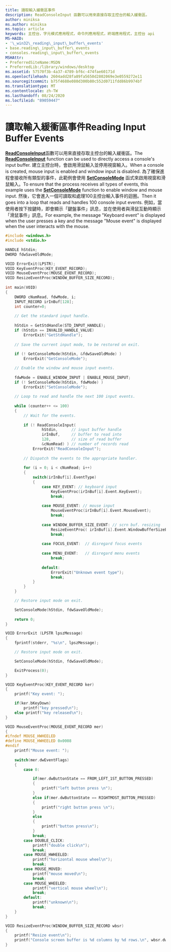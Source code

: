 ```yaml
---
title: 讀取輸入緩衝區事件
description: ReadConsoleInput 函數可以用來直接存取主控台的輸入緩衝區。
author: miniksa
ms.author: miniksa
ms.topic: article
keywords: 主控台，字元模式應用程式，命令列應用程式，終端應用程式，主控台 api
MS-HAID:
- '\_win32\_reading\_input\_buffer\_events'
- base.reading\_input\_buffer\_events
- consoles.reading\_input\_buffer\_events
MSHAttr:
- PreferredSiteName:MSDN
- PreferredLib:/library/windows/desktop
ms.assetid: 57570f3b-4a37-4789-bf6c-474fae60171d
ms.openlocfilehash: 2604add28fa89fa5650d2802069e3e0559272e11
ms.sourcegitcommit: b75f4688e080d300b80c552d0711fdd86b9974bf
ms.translationtype: MT
ms.contentlocale: zh-TW
ms.lasthandoff: 08/24/2020
ms.locfileid: "89059447"
---
```

# <a name="reading-input-buffer-events"></a><span data-ttu-id="67880-104">讀取輸入緩衝區事件</span><span class="sxs-lookup"><span data-stu-id="67880-104">Reading Input Buffer Events</span></span>


<span data-ttu-id="67880-105">[**ReadConsoleInput**](readconsoleinput.md)函數可以用來直接存取主控台的輸入緩衝區。</span><span class="sxs-lookup"><span data-stu-id="67880-105">The [**ReadConsoleInput**](readconsoleinput.md) function can be used to directly access a console's input buffer.</span></span> <span data-ttu-id="67880-106">建立主控台時，會啟用滑鼠輸入並停用視窗輸入。</span><span class="sxs-lookup"><span data-stu-id="67880-106">When a console is created, mouse input is enabled and window input is disabled.</span></span> <span data-ttu-id="67880-107">為了確保進程會接收所有類型的事件，此範例會使用 [**SetConsoleMode**](setconsolemode.md) 函式來啟用視窗和滑鼠輸入。</span><span class="sxs-lookup"><span data-stu-id="67880-107">To ensure that the process receives all types of events, this example uses the [**SetConsoleMode**](setconsolemode.md) function to enable window and mouse input.</span></span> <span data-ttu-id="67880-108">然後，它會進入一個可讀取和處理100主控台輸入事件的迴圈。</span><span class="sxs-lookup"><span data-stu-id="67880-108">Then it goes into a loop that reads and handles 100 console input events.</span></span> <span data-ttu-id="67880-109">例如，當使用者按下按鍵時，即會顯示「鍵盤事件」訊息，並在使用者與滑鼠互動時顯示「滑鼠事件」訊息。</span><span class="sxs-lookup"><span data-stu-id="67880-109">For example, the message "Keyboard event" is displayed when the user presses a key and the message "Mouse event" is displayed when the user interacts with the mouse.</span></span>

```C
#include <windows.h>
#include <stdio.h>

HANDLE hStdin; 
DWORD fdwSaveOldMode;

VOID ErrorExit(LPSTR);
VOID KeyEventProc(KEY_EVENT_RECORD); 
VOID MouseEventProc(MOUSE_EVENT_RECORD); 
VOID ResizeEventProc(WINDOW_BUFFER_SIZE_RECORD); 
 
int main(VOID) 
{ 
    DWORD cNumRead, fdwMode, i; 
    INPUT_RECORD irInBuf[128]; 
    int counter=0;
 
    // Get the standard input handle. 
 
    hStdin = GetStdHandle(STD_INPUT_HANDLE); 
    if (hStdin == INVALID_HANDLE_VALUE) 
        ErrorExit("GetStdHandle"); 
 
    // Save the current input mode, to be restored on exit. 
 
    if (! GetConsoleMode(hStdin, &fdwSaveOldMode) ) 
        ErrorExit("GetConsoleMode"); 

    // Enable the window and mouse input events. 
 
    fdwMode = ENABLE_WINDOW_INPUT | ENABLE_MOUSE_INPUT; 
    if (! SetConsoleMode(hStdin, fdwMode) ) 
        ErrorExit("SetConsoleMode"); 
 
    // Loop to read and handle the next 100 input events. 
 
    while (counter++ <= 100) 
    { 
        // Wait for the events. 
 
        if (! ReadConsoleInput( 
                hStdin,      // input buffer handle 
                irInBuf,     // buffer to read into 
                128,         // size of read buffer 
                &cNumRead) ) // number of records read 
            ErrorExit("ReadConsoleInput"); 
 
        // Dispatch the events to the appropriate handler. 
 
        for (i = 0; i < cNumRead; i++) 
        {
            switch(irInBuf[i].EventType) 
            { 
                case KEY_EVENT: // keyboard input 
                    KeyEventProc(irInBuf[i].Event.KeyEvent); 
                    break; 
 
                case MOUSE_EVENT: // mouse input 
                    MouseEventProc(irInBuf[i].Event.MouseEvent); 
                    break; 
 
                case WINDOW_BUFFER_SIZE_EVENT: // scrn buf. resizing 
                    ResizeEventProc( irInBuf[i].Event.WindowBufferSizeEvent ); 
                    break; 
 
                case FOCUS_EVENT:  // disregard focus events 
 
                case MENU_EVENT:   // disregard menu events 
                    break; 
 
                default: 
                    ErrorExit("Unknown event type"); 
                    break; 
            } 
        }
    } 

    // Restore input mode on exit.

    SetConsoleMode(hStdin, fdwSaveOldMode);
 
    return 0; 
}

VOID ErrorExit (LPSTR lpszMessage) 
{ 
    fprintf(stderr, "%s\n", lpszMessage); 

    // Restore input mode on exit.

    SetConsoleMode(hStdin, fdwSaveOldMode);

    ExitProcess(0); 
}

VOID KeyEventProc(KEY_EVENT_RECORD ker)
{
    printf("Key event: ");

    if(ker.bKeyDown)
        printf("key pressed\n");
    else printf("key released\n");
}

VOID MouseEventProc(MOUSE_EVENT_RECORD mer)
{
#ifndef MOUSE_HWHEELED
#define MOUSE_HWHEELED 0x0008
#endif
    printf("Mouse event: ");
    
    switch(mer.dwEventFlags)
    {
        case 0:

            if(mer.dwButtonState == FROM_LEFT_1ST_BUTTON_PRESSED)
            {
                printf("left button press \n");
            }
            else if(mer.dwButtonState == RIGHTMOST_BUTTON_PRESSED)
            {
                printf("right button press \n");
            }
            else
            {
                printf("button press\n");
            }
            break;
        case DOUBLE_CLICK:
            printf("double click\n");
            break;
        case MOUSE_HWHEELED:
            printf("horizontal mouse wheel\n");
            break;
        case MOUSE_MOVED:
            printf("mouse moved\n");
            break;
        case MOUSE_WHEELED:
            printf("vertical mouse wheel\n");
            break;
        default:
            printf("unknown\n");
            break;
    }
}

VOID ResizeEventProc(WINDOW_BUFFER_SIZE_RECORD wbsr)
{
    printf("Resize event\n");
    printf("Console screen buffer is %d columns by %d rows.\n", wbsr.dwSize.X, wbsr.dwSize.Y);
}
```

 

 




